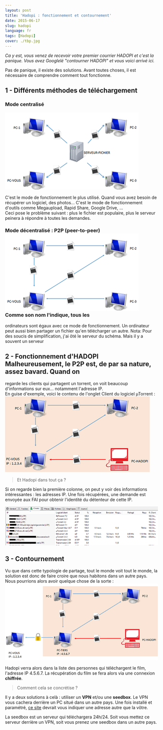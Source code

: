 ```yaml
---
layout: post
title: 'Hadopi : fonctionnement et contournement'
date: 2015-06-17
slug: hadopi
language: fr
tags: [Hadopi]
cover: ./tbp.jpg
---
```


_Ca y est, vous venez de recevoir votre premier courrier HADOPI et c'est la panique. Vous avez
Googlelé "contourner HADOPI" et vous voici arrivé ici._

Pas de panique, il existe des solutions. Avant toutes choses, il est nécessaire de comprendre
comment tout fonctionne.

## 1 - Différents méthodes de téléchargement

### Mode centralisé

![mode client serveur](./1.png)

C'est le mode de fonctionnement le plus utilisé. Quand vous avez besoin de récupérer un logiciel,
des photos... C'est le mode de fonctionnement d'outils comme Megaupload, Rapid Share, Google Drive,
...  
Ceci pose le problème suivant : plus le fichier est populaire, plus le serveur peinera à répondre à
toutes les demandes.

### Mode décentralisé : P2P (peer-to-peer) ![P2P](./2.png) Comme son nom l'indique, tous les

ordinateurs sont égaux avec ce mode de fonctionnement. Un ordinateur peut aussi bien partager un
fichier qu'en télécharger un autre. Nota: Pour des soucis de simplification, j'ai ôté le serveur du
schéma. Mais il y a souvent un serveur

## 2 - Fonctionnement d'HADOPI Malheureusement, le P2P est, de par sa nature, assez bavard. Quand on

regarde les clients qui partagent un torrent, on voit beaucoup d'informations sur eux... notamment
l'adresse IP.  
En guise d'exemple, voici le contenu de l'onglet Client du logiciel µTorrent : ![uTorrent](./3.png)

> Et Hadopi dans tout ça ?

Si on regarde bien la première colonne, on peut y voir des informations intéressantes : les adresses
IP. Une fois récupérées, une demande est envoyée aux FAI pour obtenir l'identité du détenteur de
cette IP.

![Fonctionnement](./4.png)

## 3 - Contournement

Vu que dans cette typologie de partage, tout le monde voit tout le monde, la solution est donc de
faire croire que nous habitons dans un autre pays.  
Nous pourrions alors avoir quelque chose de la sorte : ![Contournement](./5.png)

Hadopi verra alors dans la liste des personnes qui téléchargent le film, l'adresse IP 4.5.6.7. La
récupération du film se fera alors via une connexion **chiffrée**.

> Comment cela se concrétise ?

Il y a deux solutions à celà : utiliser un **VPN** et/ou une **seedbox**. Le VPN vous cachera
derrière un PC situé dans un autre pays. Une fois installé et paramétré,
[ce site](http://www.ip-adress.com/) devrait vous indiquer une adresse autre que la vôtre.

La seedbox est un serveur qui téléchargera 24h/24. Soit vous mettez ce serveur derrière un VPN, soit
vous prenez une seedbox dans un autre pays.
